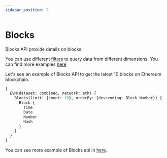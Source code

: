 ```yaml
---
sidebar_position: 2
---
```


# Blocks

Blocks API provide details on blocks. 

You can use different [filters](docs/graphql/filters.md) to query data from different dimensions. You can find more examples [here](/docs/examples/blocks/blocks-api)

Let's see an example of Blocks API to get the latest 10 blocks on Ethereum blockchain.

```graphql
{
  EVM(dataset: combined, network: eth) {
    Blocks(limit: {count: 10}, orderBy: {descending: Block_Number}) {
      Block {
        Time
        Date
        Number
        Hash
      }
    }
  }
}
```

You can see more example of Blocks api in [here](docs/examples/blocks/blocks-api.md).
